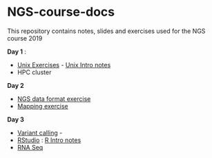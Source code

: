 # NGS-course-docs
This repository  contains notes, slides and exercises used for the NGS course 2019

**Day 1** :
- [Unix Exercises](UnixExs) - [Unix Intro notes](Unix-Shell-intro)
- HPC cluster 

**Day 2**
- [NGS data format exercise](dataFormat)
- [Mapping exercise](mapping) 

**Day 3** 
- [Variant calling](variantCalling) -
- [RStudio](R-exs) : [R Intro notes](R-intro)
- [RNA Seq](RNA-seq)


